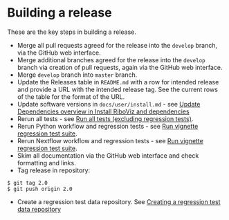 # Building a release

These are the key steps in building a release.

* Merge all pull requests agreed for the release into the `develop` branch, via the GitHub web interface.
* Merge additional branches agreed for the release into the `develop` branch via creation of pull requests, again via the GitHub web interface.
* Merge `develop` branch into `master` branch.
* Update the Releases table in `README.md` with a row for intended release and provide a URL with the intended release tag. See the current rows of the table for the format of the URL.
* Update software versions in `docs/user/install.md` - see [Update Dependencies overview in Install RiboViz and dependencies](./documentation.md#update-dependencies-overview-in-install-riboviz-and-dependencies)
* Rerun all tests - see [Run all tests (excluding regression tests)](./testing.md#run-all-tests-excluding-regression-tests).
* Rerun Python workflow and regression tests - see [Run vignette regression test suite](./testing.md#run-vignette-regression-test-suite).
* Rerun Nextflow workflow and regression tests - see [Run vignette regression test suite](./testing.md#run-vignette-regression-test-suite).
* Skim all documentation via the GitHub web interface and check formatting and links.
* Tag release in repository:

```console
$ git tag 2.0
$ git push origin 2.0
```

* Create a regression test data repository. See [Creating a regression test data repository](./create-test-data-repository.md)
